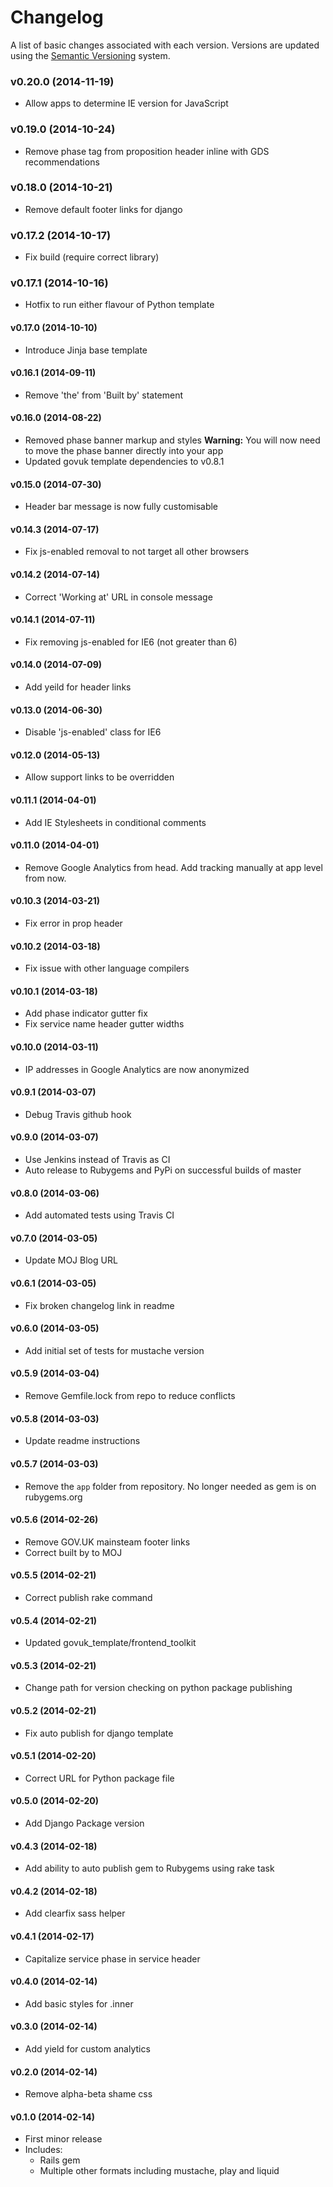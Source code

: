 # Changelog

A list of basic changes associated with each version. Versions are updated using the [Semantic Versioning](http://semver.org/) system.

### v0.20.0 (2014-11-19)
  * Allow apps to determine IE version for JavaScript

### v0.19.0 (2014-10-24)
  * Remove phase tag from proposition header inline with GDS recommendations

### v0.18.0 (2014-10-21)
  * Remove default footer links for django

### v0.17.2 (2014-10-17)
  * Fix build (require correct library)

### v0.17.1 (2014-10-16)
  * Hotfix to run either flavour of Python template

#### v0.17.0 (2014-10-10)
  * Introduce Jinja base template

#### v0.16.1 (2014-09-11)
  * Remove 'the' from 'Built by' statement

#### v0.16.0 (2014-08-22)
  * Removed phase banner markup and styles **Warning:** You will now need to move the phase banner directly into your app
  * Updated govuk template dependencies to v0.8.1

#### v0.15.0 (2014-07-30)
  * Header bar message is now fully customisable

#### v0.14.3 (2014-07-17)
  * Fix js-enabled removal to not target all other browsers

#### v0.14.2 (2014-07-14)
  * Correct 'Working at' URL in console message

#### v0.14.1 (2014-07-11)
  * Fix removing js-enabled for IE6 (not greater than 6)

#### v0.14.0 (2014-07-09)
  * Add yeild for header links

#### v0.13.0 (2014-06-30)
  * Disable 'js-enabled' class for IE6

#### v0.12.0 (2014-05-13)
  * Allow support links to be overridden

#### v0.11.1 (2014-04-01)
  * Add IE Stylesheets in conditional comments

#### v0.11.0 (2014-04-01)
  * Remove Google Analytics from head. Add tracking manually at app level from now.

#### v0.10.3 (2014-03-21)
  * Fix error in prop header

#### v0.10.2 (2014-03-18)
  * Fix issue with other language compilers

#### v0.10.1 (2014-03-18)
  * Add phase indicator gutter fix
  * Fix service name header gutter widths

#### v0.10.0 (2014-03-11)
  * IP addresses in Google Analytics are now anonymized

#### v0.9.1 (2014-03-07)
  * Debug Travis github hook

#### v0.9.0 (2014-03-07)
  * Use Jenkins instead of Travis as CI
  * Auto release to Rubygems and PyPi on successful builds of master

#### v0.8.0 (2014-03-06)
  * Add automated tests using Travis CI

#### v0.7.0 (2014-03-05)
  * Update MOJ Blog URL

#### v0.6.1 (2014-03-05)
  * Fix broken changelog link in readme

#### v0.6.0 (2014-03-05)
  * Add initial set of tests for mustache version

#### v0.5.9 (2014-03-04)
  * Remove Gemfile.lock from repo to reduce conflicts

#### v0.5.8 (2014-03-03)
  * Update readme instructions

#### v0.5.7 (2014-03-03)
  * Remove the `app` folder from repository. No longer needed as gem is on rubygems.org

#### v0.5.6 (2014-02-26)
  * Remove GOV.UK mainsteam footer links
  * Correct built by to MOJ

#### v0.5.5 (2014-02-21)
  * Correct publish rake command

#### v0.5.4 (2014-02-21)
  * Updated govuk_template/frontend_toolkit

#### v0.5.3 (2014-02-21)
  * Change path for version checking on python package publishing

#### v0.5.2 (2014-02-21)
  * Fix auto publish for django template

#### v0.5.1 (2014-02-20)
  * Correct URL for Python package file

#### v0.5.0 (2014-02-20)
  * Add Django Package version

#### v0.4.3 (2014-02-18)
  * Add ability to auto publish gem to Rubygems using rake task

#### v0.4.2 (2014-02-18)
  * Add clearfix sass helper

#### v0.4.1 (2014-02-17)
  * Capitalize service phase in service header

#### v0.4.0 (2014-02-14)
  * Add basic styles for .inner

#### v0.3.0 (2014-02-14)
  * Add yield for custom analytics

#### v0.2.0 (2014-02-14)
  * Remove alpha-beta shame css

#### v0.1.0 (2014-02-14)
  * First minor release
  * Includes:
    * Rails gem
    * Multiple other formats including mustache, play and liquid
